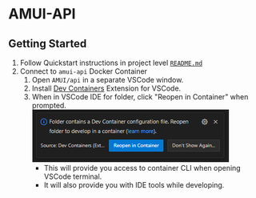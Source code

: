 # AMUI-API

## Getting Started
1. Follow Quickstart instructions in project level [`README.md`](../README.md)
2. Connect to `amui-api` Docker Container
    1. Open `AMUI/api` in a separate VSCode window.
    2. Install [Dev Containers](https://marketplace.visualstudio.com/items?itemName=ms-vscode-remote.remote-containers) Extension for VSCode.
    3. When in VSCode IDE for folder, click "Reopen in Container" when prompted.
      ![images/reopen_in_container.PNG](../images/reopen_in_container.PNG)
        - This will provide you access to container CLI when opening VSCode terminal.
        - It will also provide you with IDE tools while developing.
